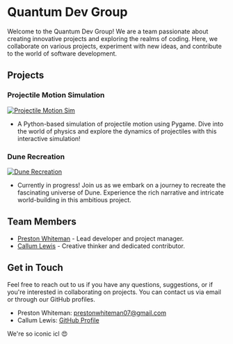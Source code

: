 # Quantum Dev Group

Welcome to the Quantum Dev Group! We are a team passionate about creating innovative projects and exploring the realms of coding. Here, we collaborate on various projects, experiment with new ideas, and contribute to the world of software development.

## Projects

### Projectile Motion Simulation
[![Projectile Motion Sim](https://img.shields.io/badge/-Projectile_Motion_Sim-blue)](https://github.com/Quantum-Dev-Group/Projectile-Motion-Sim)
- A Python-based simulation of projectile motion using Pygame. Dive into the world of physics and explore the dynamics of projectiles with this interactive simulation!

### Dune Recreation
[![Dune Recreation](https://img.shields.io/badge/-Dune_Recreation-green)](https://github.com/Quantum-Dev-Group/Dune-Recreation)
- Currently in progress! Join us as we embark on a journey to recreate the fascinating universe of Dune. Experience the rich narrative and intricate world-building in this ambitious project.

## Team Members
- [Preston Whiteman](https://github.com/pestopasta74) - Lead developer and project manager.
- [Callum Lewis](https://github.com/CallumLewisGH) - Creative thinker and dedicated contributor.

## Get in Touch
Feel free to reach out to us if you have any questions, suggestions, or if you're interested in collaborating on projects. You can contact us via email or through our GitHub profiles.

- Preston Whiteman: prestonwhiteman07@gmail.com
- Callum Lewis: [GitHub Profile](https://github.com/CallumLewisGH)

We're so iconic icl 😍
